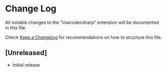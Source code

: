# Change Log

All notable changes to the "lowcodecsharp" extension will be documented in this file.

Check [Keep a Changelog](http://keepachangelog.com/) for recommendations on how to structure this file.

## [Unreleased]

- Initial release